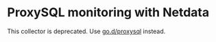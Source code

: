 <!--
title: "ProxySQL monitoring with Netdata"
custom_edit_url: "https://github.com/netdata/netdata/edit/master/collectors/python.d.plugin/proxysql/README.md"
sidebar_label: "proxysql-python.d.plugin"
learn_status: "Published"
learn_topic_type: "References"
learn_rel_path: "Databases"
-->

# ProxySQL monitoring with Netdata

This collector is deprecated.
Use [go.d/proxysql](https://github.com/netdata/go.d.plugin/tree/master/modules/proxysql#proxysql-monitoring-with-netdata)
instead.